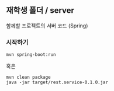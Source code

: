 ## 재학생 폴더 / server

함께할 프로젝트의 서버 코드 (Spring)


### 시작하기

```
mvn spring-boot:run
```
혹은

```
mvn clean package
java -jar target/rest.service-0.1.0.jar
```
